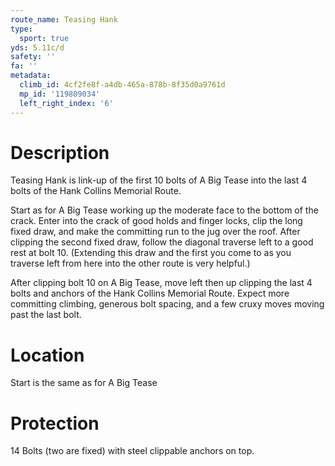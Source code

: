 ```yaml
---
route_name: Teasing Hank
type:
  sport: true
yds: 5.11c/d
safety: ''
fa: ''
metadata:
  climb_id: 4cf2fe8f-a4db-465a-878b-8f35d0a9761d
  mp_id: '119809034'
  left_right_index: '6'
---
```

# Description
Teasing Hank is link-up of the first 10 bolts of A Big Tease into the last 4 bolts of the Hank Collins Memorial Route.

Start as for A Big Tease working up the moderate face to the bottom of the crack. Enter into the crack of good holds and finger locks, clip the long fixed draw, and make the committing run to the jug over the roof. After clipping the second fixed draw, follow the diagonal traverse left to a good rest at bolt 10. (Extending this draw and the first you come to as you traverse left from here into the other route is very helpful.)

After clipping bolt 10 on A Big Tease, move left then up clipping the last 4 bolts and anchors of the Hank Collins Memorial Route. Expect more committing climbing, generous bolt spacing, and a few cruxy moves moving past the last bolt.

# Location
Start is the same as for A Big Tease

# Protection
14 Bolts (two are fixed) with steel clippable anchors on top.
